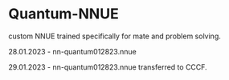 # Quantum-NNUE
custom NNUE trained specifically for mate and problem solving.

28.01.2023 - nn-quantum012823.nnue

29.01.2023 - nn-quantum012823.nnue transferred to CCCF.
